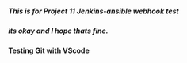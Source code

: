 ##### This is for Project 11 Jenkins-ansible webhook test 
##### its okay and I hope thats fine.
#### Testing Git with VScode